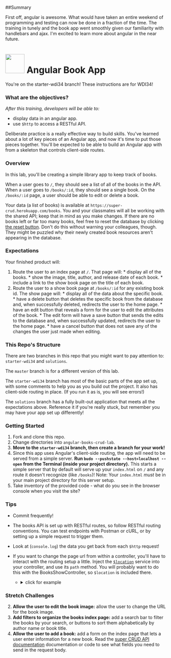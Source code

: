 ##Summary

First off, angular is awesome. What would have taken an entire weekend of programming and testing can now be done in a fraction of the time. The training in tunely and the book app went smoothly given our familiarity with handlebars and ajax. I'm excited to learn more about angular in the near future. 

# <img src="https://cloud.githubusercontent.com/assets/7833470/10899314/63829980-8188-11e5-8cdd-4ded5bcb6e36.png" height="60"> Angular Book App

You're on the starter-wdi34 branch! These instructions are for WDI34!

### What are the objectives?
<!-- specific/measurable goal for students to achieve -->
*After this training, developers will be able to:*

- display data in an angular app.
- use `$http` to access a RESTful API.

Deliberate practice is a really effective way to build skills. You've learned about a lot of key pieces of an Angular app, and now it's time to put those pieces together.  You'll be expected to be able to build an Angular app with from a skeleton that controls client-side routes.

### Overview

In this lab, you'll be creating a simple library app to keep track of books.

When a user goes to `/`, they should see a list of all of the books in the API. When a user goes to `/books/:id`, they should see a single book. On the `/books/:id` page, a user should be able to edit or delete a book.

Your data (a list of books) is available at `https://super-crud.herokuapp.com/books`. You and your classmates will all be working with the shared API; keep that in mind as you make changes.  If there are no books left or far too many books, feel free to reset the database by clicking [the reset button](http://super-crud.herokuapp.com/reset). Don't do this without warning your colleagues, though. They might be puzzled why their newly created book resources aren't appearing in the database.

### Expectations

Your finished product will:

  1. Route the user to an index page at `/`. That page will:
    * display all of the books.
    * show the image, title, author, and release date of each book.
    * include a link to the show book page on the title of each book.
  2. Route the user to a show book page at `/books/:id` for any existing book id. The show page will:
    * display all of the data about the specific book.
    * have a delete button that deletes the specific book from the database and, when successfully deleted, redirects the user to the home page.
    * have an edit button that reveals a form for the user to edit the attributes of the book.
    * The edit form will have a save button that sends the edits to the database and, when successfully updated, redirects the user to the home page.
    * have a cancel button that does not save any of the changes the user just made when editing.

### This Repo's Structure

There are two branches in this repo that you might want to pay attention to: `starter-wdi34` and `solutions`.

The `master` branch is for a different version of this lab.

The `starter-wdi34` branch has most of the basic parts of the app set up, with some comments to help you as you build out the project. It also has client-side routing in place. (If you run it as is, you will see errors!)

The `solutions` branch has a fully built-out application that meets all the expectations above. Reference it if you're really stuck, but remember you may have your app set up differently!



### Getting Started

1. Fork and clone this repo.
2. Change directories into `angular-books-crud-lab`.
3. **Move to the `starter-wdi34` branch, then create a branch for your work!**
4. Since this app uses Angular's client-side routing,  the app will need to be served from a simple server. **Run `budo --pushstate --host=localhost --open` from the Terminal (inside your project directory).** This starts a simple server that by default will serve up your `index.html` on `/` and any route it doesn't recognize (like `/books`)!  Note: Your `index.html` *must* be in your main project directory for this server setup.
4. Take inventory of the provided code - what do you see in the browser console when you visit the site?

### Tips

* Commit frequently!

* The books API is set up with RESTful routes, so follow RESTful routing conventions.  You can test endpoints with Postman or cURL, or by setting up a simple request to trigger them.
* Look at (`console.log`) the data you get back from each `$http` request!
* If you want to change the page url from within a controller, you'll have to interact with the routing setup a little. Inject the [`$location`](https://docs.angularjs.org/api/ng/service/$location) service into your controller, and use its `path` method. You will probably want to do this with the BooksShowController, so `$location` is included there.

    * <details><summary>click for example</summary>  

      ```js  
      // inside GoatsShowController, we want to send the user back to goats index (home page) automatically
      $location.path('/');
      ```
      </details>

### Stretch Challenges

2. **Allow the user to edit the book image:** allow the user to change the URL for the book image.
3. **Add filters to organize the books index page:** add a search bar to filter the books by your search, or buttons to sort them alphabetically by author name or book title.
1. **Allow the user to add a book:** add a form on the index page that lets a user enter information for a new book.  Read the [super CRUD API documentation](https://github.com/SF-WDI-LABS/super-crud-api) documentation or code to see what fields you need to send in the request body.
